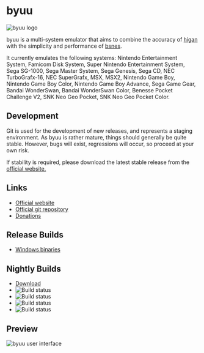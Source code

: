 byuu
====

![byuu logo](https://byuu.org/images/byuu/github/byuu-logo-small.png)

byuu is a multi-system emulator that aims to combine the accuracy of
[higan](https://byuu.org/higan) with the simplicity and performance of
[bsnes](https://byuu.org/bsnes).

It currently emulates the following systems: Nintendo Entertainment System,
Famicom Disk System, Super Nintendo Entertainment System, Sega SG-1000, Sega
Master System, Sega Genesis, Sega CD, NEC TurboGrafx-16, NEC SuperGrafx, MSX,
MSX2, Nintendo Game Boy, Nintendo Game Boy Color, Nintendo Game Boy Advance,
Sega Game Gear, Bandai WonderSwan, Bandai WonderSwan Color, Benesse Pocket
Challenge V2, SNK Neo Geo Pocket, SNK Neo Geo Pocket Color.

Development
-----------

Git is used for the development of new releases, and represents a staging
environment. As byuu is rather mature, things should generally be quite stable.
However, bugs will exist, regressions will occur, so proceed at your own risk.

If stability is required, please download the latest stable release from the
[official website.](https://byuu.org/byuu)

Links
-----

  - [Official website](https://byuu.org/byuu)
  - [Official git repository](https://github.com/byuu/byuu)
  - [Donations](https://patreon.com/byuu)

Release Builds
--------------

  - [Windows binaries](https://byuu.itch.io/byuu)

Nightly Builds
--------------

  - [Download](https://cirrus-ci.com/github/byuu/byuu/master)
  - ![Build status](https://api.cirrus-ci.com/github/byuu/byuu.svg?task=windows-x86_64-binaries)
  - ![Build status](https://api.cirrus-ci.com/github/byuu/byuu.svg?task=macOS-x86_64-binaries)
  - ![Build status](https://api.cirrus-ci.com/github/byuu/byuu.svg?task=linux-x86_64-binaries)
  - ![Build status](https://api.cirrus-ci.com/github/byuu/byuu.svg?task=freebsd-x86_64-binaries)

Preview
-------

![byuu user interface](https://byuu.org/images/byuu/github/byuu-preview.png)
